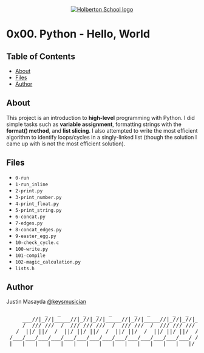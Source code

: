 <p align="center">
  <a href=#>
    <img src="https://user-images.githubusercontent.com/74752740/175812508-dc2482bf-bd5b-4c0a-b075-1bede95c488e.png" alt="Holberton School logo">
  </a>
</p>

# 0x00. Python - Hello, World

## Table of Contents
* [About](#about)
* [Files](#files)
* [Author](#author)

## About
This project is an introduction to **high-level** programming with Python. I did simple tasks such as **variable assignment**, formatting strings with the **format() method**, and **list slicing**. I also attempted to write the most efficient algorithm to identify loops/cycles in a singly-linked list (though the solution I came up with is not the most efficient solution).

## Files
* `0-run`
* `1-run_inline`
* `2-print.py`
* `3-print_number.py`
* `4-print_float.py`
* `5-print_string.py`
* `6-concat.py`
* `7-edges.py`
* `8-concat_edges.py`
* `9-easter_egg.py`
* `10-check_cycle.c`
* `100-write.py`
* `101-compile`
* `102-magic_calculation.py`
* `lists.h`

## Author
Justin Masayda [@keysmusician](https://github.com/keysmusician)
<pre align="center">
            _   _       _   _   _       _   _       _   _   _      
     ___//|_//|_____//|_//|_//|_____//|_//|_____//|_//|_//|___
     /  /// ///  /  /// /// ///  /  /// ///  /  /// /// ///  / |
   /  ||/ ||/  /  ||/ ||/ ||/  /  ||/ ||/  /  ||/ ||/ ||/  / /
 /___/___/___/___/___/___/___/___/___/___/___/___/___/___/ /
|___|___|___|___|___|___|___|___|___|___|___|___|___|___|/
</pre>
<p><span style="font-family: 'Lucida Console'; line-height: 14px; font-size: 14px; display: inline-block;">&nbsp;</span></p>
